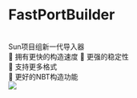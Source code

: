 # FastPortBuilder
\
Sun项目组新一代导入器
\
🌟 拥有更快的构造速度
🌟 更强的稳定性\
🌟 支持更多格式\
🌟 更好的NBT构造功能
\
![](https://clrvai.com/Cloud_Drive/0ff5373b2c9c6c2ffce86eae8de86bd4.jpg)
 
